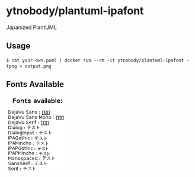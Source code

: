 # ytnobody/plantuml-ipafont

Japanized PlantUML

## Usage

```
$ cat your-own.puml | docker run --rm -it ytnobody/plantuml-ipafont -tpng > output.png 
```

## Fonts Available

![Fonts Available](uml.png)